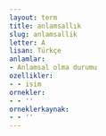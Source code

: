 ```yaml
---
layout: term
title: anlamsallık
slug: anlamsallik
letter: A
lisan: Türkçe
anlamlar:
- Anlamsal olma durumu
ozellikler:
- - isim
ornekler:
- - ''
orneklerkaynak:
- - ''
---
```

